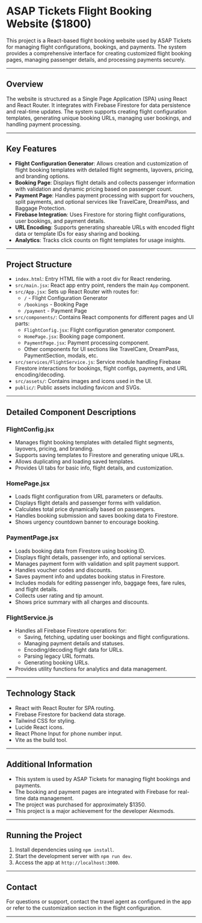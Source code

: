 # ASAP Tickets Flight Booking Website ($1800)

This project is a React-based flight booking website used by ASAP Tickets for managing flight configurations, bookings, and payments. The system provides a comprehensive interface for creating customized flight booking pages, managing passenger details, and processing payments securely.

---

## Overview

The website is structured as a Single Page Application (SPA) using React and React Router. It integrates with Firebase Firestore for data persistence and real-time updates. The system supports creating flight configuration templates, generating unique booking URLs, managing user bookings, and handling payment processing.

---

## Key Features

- **Flight Configuration Generator**: Allows creation and customization of flight booking templates with detailed flight segments, layovers, pricing, and branding options.
- **Booking Page**: Displays flight details and collects passenger information with validation and dynamic pricing based on passenger count.
- **Payment Page**: Handles payment processing with support for vouchers, split payments, and optional services like TravelCare, DreamPass, and Baggage Protection.
- **Firebase Integration**: Uses Firestore for storing flight configurations, user bookings, and payment details.
- **URL Encoding**: Supports generating shareable URLs with encoded flight data or template IDs for easy sharing and booking.
- **Analytics**: Tracks click counts on flight templates for usage insights.

---

## Project Structure

- `index.html`: Entry HTML file with a root div for React rendering.
- `src/main.jsx`: React app entry point, renders the main `App` component.
- `src/App.jsx`: Sets up React Router with routes for:
  - `/` - Flight Configuration Generator
  - `/bookings` - Booking Page
  - `/payment` - Payment Page
- `src/components/`: Contains React components for different pages and UI parts:
  - `FlightConfig.jsx`: Flight configuration generator component.
  - `HomePage.jsx`: Booking page component.
  - `PaymentPage.jsx`: Payment processing component.
  - Other components for UI sections like TravelCare, DreamPass, PaymentSection, modals, etc.
- `src/services/FlightService.js`: Service module handling Firebase Firestore interactions for bookings, flight configs, payments, and URL encoding/decoding.
- `src/assets/`: Contains images and icons used in the UI.
- `public/`: Public assets including favicon and SVGs.

---

## Detailed Component Descriptions

### FlightConfig.jsx

- Manages flight booking templates with detailed flight segments, layovers, pricing, and branding.
- Supports saving templates to Firestore and generating unique URLs.
- Allows duplicating and loading saved templates.
- Provides UI tabs for basic info, flight details, and customization.

### HomePage.jsx

- Loads flight configuration from URL parameters or defaults.
- Displays flight details and passenger forms with validation.
- Calculates total price dynamically based on passengers.
- Handles booking submission and saves booking data to Firestore.
- Shows urgency countdown banner to encourage booking.

### PaymentPage.jsx

- Loads booking data from Firestore using booking ID.
- Displays flight details, passenger info, and optional services.
- Manages payment form with validation and split payment support.
- Handles voucher codes and discounts.
- Saves payment info and updates booking status in Firestore.
- Includes modals for editing passenger info, baggage fees, fare rules, and flight details.
- Collects user rating and tip amount.
- Shows price summary with all charges and discounts.

### FlightService.js

- Handles all Firebase Firestore operations for:
  - Saving, fetching, updating user bookings and flight configurations.
  - Managing payment details and statuses.
  - Encoding/decoding flight data for URLs.
  - Parsing legacy URL formats.
  - Generating booking URLs.
- Provides utility functions for analytics and data management.

---

## Technology Stack

- React with React Router for SPA routing.
- Firebase Firestore for backend data storage.
- Tailwind CSS for styling.
- Lucide React icons.
- React Phone Input for phone number input.
- Vite as the build tool.

---

## Additional Information

- This system is used by ASAP Tickets for managing flight bookings and payments.
- The booking and payment pages are integrated with Firebase for real-time data management.
- The project was purchased for approximately $1350.
- This project is a major achievement for the developer Alexmods.

---

## Running the Project

1. Install dependencies using `npm install`.
2. Start the development server with `npm run dev`.
3. Access the app at `http://localhost:3000`.

---

## Contact

For questions or support, contact the travel agent as configured in the app or refer to the customization section in the flight configuration.

---

